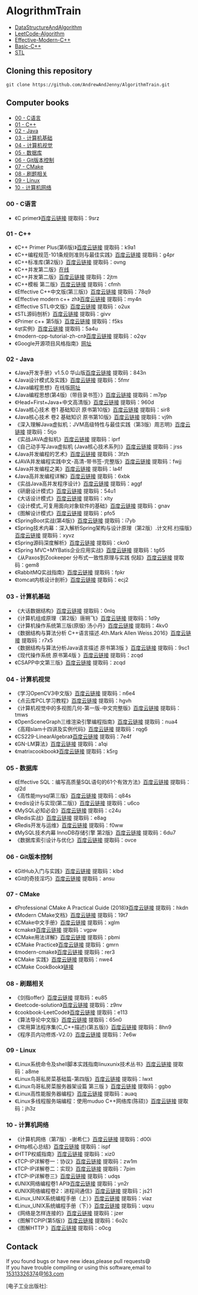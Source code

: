 # AlogrithmTrain

- [DataStructureAndAlgorithm](./DataStructureAndAlgorithm/ReadMe.md)
- [LeetCode-Algorithm](./LeetCode-Algorithm/ReadMe.md)
- [Effective-Modern-C++](./Effective-Modern-C++/ReadMe.md)
- [Basic-C++](./Basic-C++/ReadMe.md)
- [STL](./STL/ReadMe.md)

## Cloning this repository

```
git clone https://github.com/AndrewAndJenny/AlgorithmTrain.git
```



## Computer books

- [00 - C语言](#00---C语言)
- [01 - C++](#01---C++)
- [02 - Java](#02---Java)
- [03 - 计算机基础](#03---计算机基础)
- [04 - 计算机视觉](#04---计算机视觉)
- [05 - 数据库](#05---数据库)
- [06 - Git版本控制](#06---Git版本控制)
- [07 - CMake](#07---CMake)
- [08 - 刷题相关](#08---刷题相关)
- [09 - Linux](#09---Linux)
- [10 - 计算机网络](#10---计算机网络)



### <span id="00 - C语言">00 - C语言</span>

- 《C primer》[百度云链接](https://pan.baidu.com/s/1NfR4pv1lXxCTS5yWChwiOA) 提取码：9srz

### <span id="01 - C++">01 - C++</span>

- 《C++ Primer Plus(第6版)》[百度云链接](https://pan.baidu.com/s/1H0_gje9t8wGYuNeZy5WskA) 提取码：k9a1
- 《C++编程规范-101条规则准则与最佳实践》[百度云链接](https://pan.baidu.com/s/1E6ttXnXlhcnXkwGWMPrIOA) 提取码：g4pr
- 《C++标准库(第2版)》[百度云链接](https://pan.baidu.com/s/1e9FzgQ5mkK3J5IXdUH0u2g) 提取码：ovng
- 《C++并发第二版》[在线](https://www.bookstack.cn/read/CPP-Concurrency-In-Action-2ed-2019/README.md)
- 《C++并发第二版》[百度云链接](https://pan.baidu.com/s/1idp4ao6TkNChW876qX8z1w) 提取码：2jtm
- 《C++模板 第二版》[百度云链接](https://pan.baidu.com/s/117CFNCPS3-o0hH827TcrSw) 提取码：cfmh
- 《Effective C++中文版(第三版)》[百度云链接](https://pan.baidu.com/s/1MjpQ3Lq1TWTJgsRuzglUhQ) 提取码：78q9
- 《Effective modern c++ zh》[百度云链接](https://pan.baidu.com/s/1-aEQwTDZeOeK3EO3xqVvQQ) 提取码：my4n
- 《Effective STL中文版》[百度云链接](https://pan.baidu.com/s/1h9C6bwFe_MNwv9DguleS_w) 提取码：o2ux
- 《STL源码刨析》[百度云链接](https://pan.baidu.com/s/1DXHqfFiXCaM55yEIJdlXYg) 提取码：givv
- 《Primer c++ 第5版》[百度云链接](https://pan.baidu.com/s/13G8sxF8spwbdrciKefH2Fg) 提取码：f5ks
- 《qt实例》[百度云链接](https://pan.baidu.com/s/1ZLxRSzAayfNS2v4MlUjX6Q) 提取码：5a4u
- 《modern-cpp-tutorial-zh-cn》[百度云链接](https://pan.baidu.com/s/1AD9mEvtlvXZeb3xn8rnoOg) 提取码：o2qv
- 《Google开源项目风格指南》[网址](https://zh-google-styleguide.readthedocs.io/en/latest/google-cpp-styleguide/contents/)

### <span id="02 - Java">02 - Java</span>
- 《Java开发手册》v1.5.0 华山版[百度云链接](https://pan.baidu.com/s/1c2IOX575rNMKmwSIjoT1MA) 提取码：843n
- 《Java设计模式及实践》[百度云链接](https://pan.baidu.com/s/10MYxJYGkgebeXmrncTtDeQ) 提取码：5fmr
- 《Java编程思想》在线版[网址](https://lingcoder.github.io/OnJava8/#/sidebar)
- 《Java编程思想(第4版)（带目录书签）》[百度云链接](https://pan.baidu.com/s/1vZDehq1KPKZp8tLmbIdX1g) 提取码：m7pp
- 《Head+First+Java+中文高清版》[百度云链接](https://pan.baidu.com/s/1i7FkX5FfMECQ51NDKGwjlQ) 提取码：960d
- 《Java核心技术 卷1 基础知识 原书第10版》[百度云链接](https://pan.baidu.com/s/1GKrw-Wnnx2UNw8aui0QZfA) 提取码：sir8
- 《Java核心技术 卷2 基础知识 原书第10版》[百度云链接](https://pan.baidu.com/s/1Twu4_xsoTu0tyBeTN9N9yQ) 提取码：vj9h
- 《深入理解Java虚拟机：JVM高级特性与最佳实践（第3版）周志明》[百度云链接](https://pan.baidu.com/s/1nt3cXv1xcLHTpEez2mgQ3A) 提取码：5tjo
- 《实战JAVA虚拟机》[百度云链接](https://pan.baidu.com/s/1Awypiu94KfA0INJgOcbEjw) 提取码：iprf
- 《自己动手写Java虚拟机 (Java核心技术系列)》[百度云链接](https://pan.baidu.com/s/1bEVljLPCVyyyCHpICQ93qg) 提取码：jrss
- 《Java并发编程的艺术》[百度云链接](https://pan.baidu.com/s/161Wc3DEXGHKe2yLSQZhRRQ) 提取码：3fzh
- 《JAVA并发编程实践中文-高清-带书签-完整版》[百度云链接](https://pan.baidu.com/s/1mkd8pddJMBS68R4W9LvIvQ) 提取码：fwjj
- 《Java并发编程之美》[百度云链接](https://pan.baidu.com/s/1wiI1F7wOfeWa4L7RGJ8gew) 提取码：la4f
- 《Java高并发编程详解》[百度云链接](https://pan.baidu.com/s/1a08ETRfwH-0SdV52BWeQ4Q) 提取码：6xbk
- 《实战Java高并发程序设计》[百度云链接](https://pan.baidu.com/s/1X2AWk_hf1uYPzfCm2bdwHA) 提取码：aggf
- 《研磨设计模式》[百度云链接](https://pan.baidu.com/s/1hmhBj6romQRBGTBuGEPfqw) 提取码：54u1
- 《大话设计模式》[百度云链接](https://pan.baidu.com/s/1qs3YBjzGXaxOFzdMLtmFRQ) 提取码：xlty
- 《设计模式_可复用面向对象软件的基础》[百度云链接](https://pan.baidu.com/s/1nPGFU0l_ecQZkWFg2w8rcA) 提取码：gnav
- 《图解设计模式》[百度云链接](https://pan.baidu.com/s/1E9ZJhP9Qbgtbge8IxQ7Eyg) 提取码：pfo5
- 《SpringBoot实战(第4版)》[百度云链接](https://pan.baidu.com/s/1Ubcf846slIx6dfqTwHqsgA) 提取码：i7yb
- 《Spring技术内幕：深入解析Spring架构与设计原理（第2版）.计文柯.扫描版》[百度云链接](https://pan.baidu.com/s/1b8C7hYoANIkS6Obs9-wD6g) 提取码：xyvz
- 《Spring源码深度解析》[百度云链接](https://pan.baidu.com/s/1ltAaj4gM9gZMSgViTGSoXw) 提取码：ckn0
- 《Spring MVC+MYBatis企业应用实战》[百度云链接](https://pan.baidu.com/s/10YqeAmRulkVZo9hjswrITg) 提取码：tg65
- 《从Paxos到Zookeeper  分布式一致性原理与实践 倪超》[百度云链接](https://pan.baidu.com/s/1a7qXe9_aeNZTEkDDfNAewA) 提取码：gem8
- 《RabbitMQ实战指南》[百度云链接](https://pan.baidu.com/s/186_3TDc0TNQ2N5MNuy8knQ) 提取码：fpkr
- 《tomcat内核设计剖析》[百度云链接](https://pan.baidu.com/s/1IpNnOB6-U8G0oPu2NyzRxw) 提取码：ecj2

### <span id="03 - 计算机基础">03 - 计算机基础</span>

- 《大话数据结构》[百度云链接](https://pan.baidu.com/s/1j8avVKTs0rv916Af6q_i0g) 提取码：0nlq
- 《计算机组成原理（第2版）唐朔飞》[百度云链接](https://pan.baidu.com/s/1kA3Z3wnLGCL3soebdiqGcg) 提取码：1d9y
- 《计算机操作系统第三版(原版) 汤小丹》[百度云链接](https://pan.baidu.com/s/1GGzLwug4AFJrHpqSxpSZvw) 提取码：4kv0
- 《数据结构与算法分析 C++语言描述.4th.Mark Allen Weiss.2016》[百度云链接](https://pan.baidu.com/s/1k096L2QoyxtL4mHpbSsSpQ) 提取码：r7x5
- 《数据结构与算法分析Java语言描述 原书第3版 》[百度云链接](https://pan.baidu.com/s/1mfUbNBRZ4byIZIFbJrrCCQ) 提取码：9sc1
- 《现代操作系统 原书第4版 》[百度云链接](https://pan.baidu.com/s/1hhSGzCtWxMGLitTB_eIUxQ) 提取码：zcqd
- 《CSAPP中文第三版》[百度云链接](https://pan.baidu.com/s/1hhSGzCtWxMGLitTB_eIUxQ) 提取码：zcqd
### <span id="04 - 计算机视觉">04 - 计算机视觉</span>

- 《学习OpenCV3中文版》[百度云链接](https://pan.baidu.com/s/1nRiNKR1tvSkn2w282wBqOA) 提取码：n6e4
- 《点云库PCL学习教程》[百度云链接](https://pan.baidu.com/s/1ZhHomzFsHoWj07OJjnwLqA) 提取码：hgvh
- 《计算机视觉中的多视图几何-第一版-中文完整版》[百度云链接](https://pan.baidu.com/s/16DLUesqg1KT54pCmpRnt-w) 提取码：tmws
- 《OpenSceneGraph三维渲染引擎编程指南》[百度云链接](https://pan.baidu.com/s/1O4vrIm8MfxbDItgPIupmKg) 提取码：nua4
- 《高翔slam十四讲及实例代码》[百度云链接](https://pan.baidu.com/s/16jjBWayAVkFYc5cl-_O5iQ) 提取码：rqg6
- 《CS229-LinearAlgebra》[百度云链接](https://pan.baidu.com/s/18TAe26dIXNlzclFREheaAw) 提取码：7e4f
- 《GN-LM算法》[百度云链接](https://pan.baidu.com/s/1U-8ApqA2OOzAKj5KB4TlCg) 提取码：a1qi
- 《matrixcookbook》[百度云链接](https://pan.baidu.com/s/17JLMG3VyBJhXtb2TvpkUuA) 提取码：k5rg

### <span id="05 - 数据库">05 - 数据库</span>

- 《Effective SQL：编写高质量SQL语句的61个有效方法》[百度云链接](https://pan.baidu.com/s/1_Vz6MwfSCZGYDLp14hlssQ) 提取码：ql2d
- 《高性能mysql第三版》[百度云链接](https://pan.baidu.com/s/1Xa2cyz58qvWFxezQdWOcPA) 提取码：q84s
- 《redis设计与实现(第二版)》[百度云链接](https://pan.baidu.com/s/1fWBo-l0_aHywRz9LR_Bu4g) 提取码：u6co
- 《MySQL必知必会》[百度云链接](https://pan.baidu.com/s/1HGS3O495EVFdE6-maKEDcw) 提取码：c24u
- 《Redis实战》[百度云链接](https://pan.baidu.com/s/1UIowB5w0vuOBpwFGP8JwCg) 提取码：e8ag
- 《Redis开发与运维》[百度云链接](https://pan.baidu.com/s/1m5adk7st59WVx0vYZwt4Fw) 提取码：f0ww
- 《MySQL技术内幕  InnoDB存储引擎  第2版》[百度云链接](https://pan.baidu.com/s/1-i4rEC7ehLlxam3wf3T59g) 提取码：6du7
- 《数据库索引设计与优化》[百度云链接](https://pan.baidu.com/s/1PVaFN342vKLpOZ_ONNDRWw) 提取码：ovce

### <span id="06 - Git版本控制">06 - Git版本控制</span>

- 《GitHub入门与实践》[百度云链接](https://pan.baidu.com/s/1gD71kGfkR1BMopEcaoYO3A) 提取码：klbd
- 《Git的奇技淫巧》[百度云链接](https://pan.baidu.com/s/17KzilwwFKEnXf702-wVChg) 提取码：ansu

### <span id="07 - CMake">07 - CMake</span>

- 《Professional CMake A Practical Guide (2018)》[百度云链接](https://pan.baidu.com/s/1f1U9m1dOW9s4Ubm3D3azWw) 提取码：hkdn
- 《Modern CMake文档》[百度云链接](https://pan.baidu.com/s/1MiN4yRoCCe_JipQK4UK9kw) 提取码：19t7
- 《CMake中文手册》[百度云链接](https://pan.baidu.com/s/1vnlxDdI86tS_zcHWoELxSA) 提取码：xglm
- 《cmake》[百度云链接](https://pan.baidu.com/s/1d2vL0oDLy4tb9cBCd0prjQ) 提取码：vgpw 
- 《CMake用法详解》[百度云链接](https://pan.baidu.com/s/1_k8Px3E2XhpdKQt1YqXkTg) 提取码：pbmi  
- 《CMake Practice》[百度云链接](https://pan.baidu.com/s/1wnnGzc4WHOVTO33CJQ2gXQ) 提取码：gmrn  
- 《modern-cmake》[百度云链接](https://pan.baidu.com/s/1airD9SILTKPfhQSSCuKm6g) 提取码：rer3  
- 《CMake 实践》[百度云链接](https://pan.baidu.com/s/1NkEDHpmGfPbZPaFc_BLcFA) 提取码：nwe4  
- 《CMake CookBook》[链接](https://github.com/xiaoweiChen/CMake-Cookbook/blob/master/SUMMARY.md)

### <span id="08 - 刷题相关">08 - 刷题相关</span>

- 《剑指offer》[百度云链接](https://pan.baidu.com/s/1OXgcU3hpNf7_wnq-d0V_lg) 提取码：eu85  
- 《leetcode-solution》[百度云链接](https://pan.baidu.com/s/1oiixq2NCvX-a11NFxbtRWw) 提取码：z9nv 
- 《cookbook-LeetCode》[百度云链接](https://pan.baidu.com/s/1SOd9sJt5IGQy_ufUfL2lcg) 提取码：e113 
- 《算法导论中文版》[百度云链接](https://pan.baidu.com/s/1Tk0JNuVa4e8fC8j99J5Pgg) 提取码：65n0
- 《常用算法程序集(C_C++描述)(第五版)》[百度云链接](https://pan.baidu.com/s/13Hx-c_ZzUrzSdFIgeHXDkg) 提取码：8hn9
- 《程序员内功修炼-V2.0》[百度云链接](https://pan.baidu.com/s/16bAKdTYNMOt_EYi9fkPNMw) 提取码：7e6w

### <span id="09 - Linux">09 - Linux</span>

- 《Linux系统命令及shell脚本实践指南linuxunix技术丛书》[百度云链接](https://pan.baidu.com/s/1VB-LkMuJXtR1ub2fevrY-w) 提取码：a8me
- 《Linux鸟哥私房菜基础篇-第四版》[百度云链接](https://pan.baidu.com/s/1LOUwFO_IHzaJIzH4QHmShQ) 提取码：lwxt
- 《Linux鸟哥私房菜服务器架设篇 第三版 》[百度云链接](https://pan.baidu.com/s/15EIYc6zKkJAF1e236aishA) 提取码：ggbo
- 《Linux高性能服务器编程》[百度云链接](https://pan.baidu.com/s/1I4UNWEd0JElaj9zmPZse0A) 提取码：auaq
- 《Linux多线程服务端编程：使用muduo C++网络库(陈硕)》[百度云链接](https://pan.baidu.com/s/1izijeZamyDfaa1bdbAye2Q) 提取码：jh3z

### <span id="10 - 计算机网络">10 - 计算机网络</span>

- 《计算机网络（第7版）-谢希仁》[百度云链接](https://pan.baidu.com/s/1wxUgFTx0NVt2aYEJnEXrmQ) 提取码：d00i
- 《Http核心总结》[百度云链接](https://pan.baidu.com/s/1OH92q6i0BS_Kk4UfeI3utw) 提取码：ispf
- 《HTTP权威指南》[百度云链接](https://pan.baidu.com/s/1svbPfMvFyD-hIe7cSuKkmw) 提取码：xiz0
- 《TCP-IP详解卷一：协议》[百度云链接](https://pan.baidu.com/s/1R2-g0B1b8FU408--c4sIQQ) 提取码：zw1m
- 《TCP-IP详解卷二：实现》[百度云链接](https://pan.baidu.com/s/14GhIqvNL7l4eb0O3wZyJxA) 提取码：7pim
- 《TCP-IP详解卷三》[百度云链接](https://pan.baidu.com/s/1kb5ldMS5JEV91oiaqyB3YA) 提取码：udqs
- 《UNIX网络编程卷1 API》[百度云链接](https://pan.baidu.com/s/11A3666MSoU1n9L_xkx2EKg) 提取码：yn2r
- 《UNIX网络编程卷2：进程间通信》[百度云链接](https://pan.baidu.com/s/1XLNuHR0ayrEMXWGLvlfTvg) 提取码：js21
- 《Linux_UNIX系统编程手册（上）》[百度云链接](https://pan.baidu.com/s/10Bsz4Q-dgzi4fp3D-jC-hg) 提取码：viaz
- 《Linux_UNIX系统编程手册（下）》[百度云链接](https://pan.baidu.com/s/1VfDhh2XykJQq2W336_k47A) 提取码：uqxu
- 《网络是怎样连接的》[百度云链接](https://pan.baidu.com/s/1bwk6Lox8tzBe6e751VwVqQ) 提取码：jzer
- 《图解TCPIP(第5版)》[百度云链接](https://pan.baidu.com/s/1gCchTTbxpBb4YVF9uTt7oA) 提取码：6o2c
- 《图解HTTP 》[百度云链接](https://pan.baidu.com/s/1hs4MB02DtIDU5XT-5R9JKg) 提取码：o0cg


## Contack

If you found bugs or have new ideas,please pull requests😄   
If you have trouble compiling or using this software,email to [15313326374@163.com](mailto:15313326374@163.com)  

[电子工业出版社]: 
